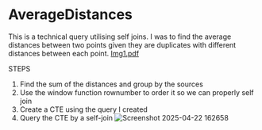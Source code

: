 # AverageDistances
This is a technical query utilising self joins. I was to find the average distances between two points given they are duplicates with different distances between each point.
[Img1.pdf](https://github.com/user-attachments/files/19852448/Img1.pdf)

STEPS
1. Find the sum of the distances and group by the sources
2. Use the window function rownumber to order it so we can properly self join
3. Create a CTE using the query I created
4. Query the CTE by a self-join
   ![Screenshot 2025-04-22 162658](https://github.com/user-attachments/assets/30b2e233-f7bf-4e9a-9a9a-a8f1a32dabfe)

